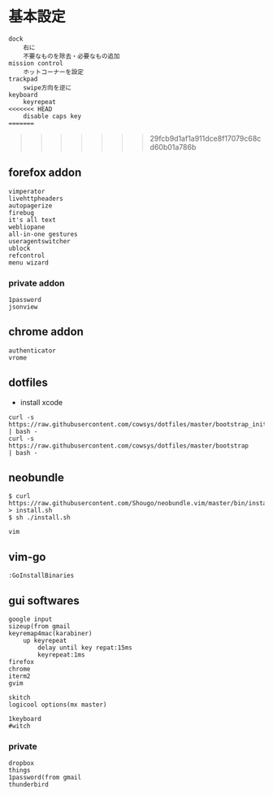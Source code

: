 # 基本設定
```
dock
    右に
    不要なものを除去・必要なもの追加
mission control
    ホットコーナーを設定
trackpad
    swipe方向を逆に
keyboard
    keyrepeat
<<<<<<< HEAD
    disable caps key
=======
```

>>>>>>> 29fcb9d1af1a911dce8f17079c68cd60b01a786b

## forefox addon
```
vimperator
livehttpheaders
autopagerize
firebug
it's all text
webliopane
all-in-one gestures
useragentswitcher
ublock
refcontrol
menu wizard
```


### private addon
```
1password
jsonview
```



## chrome addon
```
authenticator
vrome
```


## dotfiles
- install xcode

```
curl -s https://raw.githubusercontent.com/cowsys/dotfiles/master/bootstrap_init | bash -
curl -s https://raw.githubusercontent.com/cowsys/dotfiles/master/bootstrap      | bash -
```

## neobundle
```
$ curl https://raw.githubusercontent.com/Shougo/neobundle.vim/master/bin/install.sh > install.sh
$ sh ./install.sh
```

```
vim
```

## vim-go
```
:GoInstallBinaries
```


## gui softwares
```
google input
sizeup(from gmail
keyremap4mac(karabiner)
    up keyrepeat
        delay until key repat:15ms
        keyrepeat:1ms
firefox
chrome
iterm2
gvim

skitch
logicool options(mx master)

1keyboard
#witch
```

### private
```
dropbox
things
1password(from gmail
thunderbird
```
